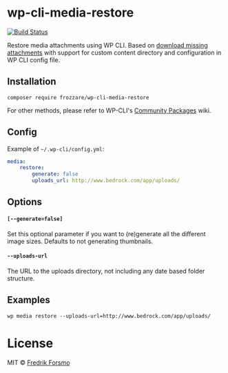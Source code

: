 # wp-cli-media-restore

[![Build Status](https://travis-ci.org/frozzare/wp-cli-media-restore.svg)](https://travis-ci.org/frozzare/wp-cli-media-restore)

Restore media attachments using WP CLI. Based on [download missing attachments](https://github.com/cftp/wp-cli-download-missing-attachments) with support for custom content directory and configuration in WP CLI config file.

## Installation

```
composer require frozzare/wp-cli-media-restore
```

For other methods, please refer to WP-CLI's [Community Packages](https://github.com/wp-cli/wp-cli/wiki/Community-Packages) wiki.

## Config

Example of `~/.wp-cli/config.yml`:

```yaml
media:
	restore:
		generate: false
		uploads_url: http://www.bedrock.com/app/uploads/
```

## Options

#### `[--generate=false]`
Set this optional parameter if you want to (re)generate all the different image sizes. Defaults to not generating thumbnails.

#### `--uploads-url`
The URL to the uploads directory, not including any date based folder structure.

## Examples

```
wp media restore --uploads-url=http://www.bedrock.com/app/uploads/
```

# License

MIT © [Fredrik Forsmo](https://github.com/frozzare)
